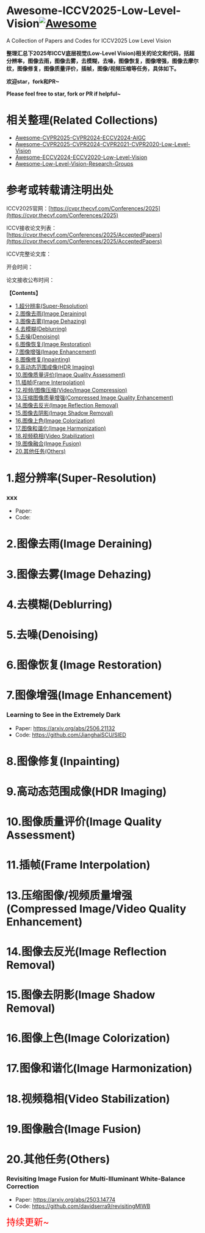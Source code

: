 # Awesome-ICCV2025-Low-Level-Vision[![Awesome](https://cdn.rawgit.com/sindresorhus/awesome/d7305f38d29fed78fa85652e3a63e154dd8e8829/media/badge.svg)](https://github.com/sindresorhus/awesome)

A Collection of Papers and Codes for ICCV2025 Low Level Vision

**整理汇总下2025年ICCV底层视觉(Low-Level Vision)相关的论文和代码，括超分辨率，图像去雨，图像去雾，去模糊，去噪，图像恢复，图像增强，图像去摩尔纹，图像修复，图像质量评价，插帧，图像/视频压缩等任务，具体如下。**

**欢迎star，fork和PR~**

**Please feel free to star, fork or PR if helpful~**

# 相关整理(Related Collections)

- [Awesome-CVPR2025-CVPR2024-ECCV2024-AIGC](https://github.com/Kobaayyy/Awesome-CVPR2025-CVPR2024-ECCV2024-AIGC)
- [Awesome-CVPR2025-CVPR2024-CVPR2021-CVPR2020-Low-Level-Vision](https://github.com/Kobaayyy/Awesome-CVPR2025-CVPR2024-CVPR2021-CVPR2020-Low-Level-Vision)
- [Awesome-ECCV2024-ECCV2020-Low-Level-Vision](https://github.com/Kobaayyy/Awesome-ECCV2024-ECCV2020-Low-Level-Vision)
- [Awesome-Low-Level-Vision-Research-Groups](https://github.com/Kobaayyy/Awesome-Low-Level-Vision-Research-Groups)
  
# **参考或转载请注明出处**

ICCV2025官网：[https://cvpr.thecvf.com/Conferences/2025](https://cvpr.thecvf.com/Conferences/2025)

ICCV接收论文列表：[https://cvpr.thecvf.com/Conferences/2025/AcceptedPapers](https://cvpr.thecvf.com/Conferences/2025/AcceptedPapers)

ICCV完整论文库：

开会时间：

论文接收公布时间：

**【Contents】**

- [1.超分辨率(Super-Resolution)](#1.超分辨率)
- [2.图像去雨(Image Deraining)](#2.图像去雨)
- [3.图像去雾(Image Dehazing)](#3.图像去雾)
- [4.去模糊(Deblurring)](#4.去模糊)
- [5.去噪(Denoising)](#5.去噪)
- [6.图像恢复(Image Restoration)](#6.图像恢复)
- [7.图像增强(Image Enhancement)](#7.图像增强)
- [8.图像修复(Inpainting)](#8.图像修复)
- [9.高动态范围成像(HDR Imaging)](#9.高动态范围成像)
- [10.图像质量评价(Image Quality Assessment)](#10.图像质量评价)
- [11.插帧(Frame Interpolation)](#11.插帧)
- [12.视频/图像压缩(Video/Image Compression)](#12.视频压缩)
- [13.压缩图像质量增强(Compressed Image Quality Enhancement)](#13.压缩图像质量增强)
- [14.图像去反光(Image Reflection Removal)](#14.去反光)
- [15.图像去阴影(Image Shadow Removal)](#15.去阴影)
- [16.图像上色(Image Colorization)](#16.上色)
- [17.图像和谐化(Image Harmonization)](#17.和谐化)
- [18.视频稳相(Video Stabilization)](#18.稳相)
- [19.图像融合(Image Fusion)](#19.融合)
- [20.其他任务(Others)](#20.其他)

<a name="1.超分辨率"></a>

# 1.超分辨率(Super-Resolution)

### xxx

- Paper: 
- Code:
  
<a name="2.图像去雨"></a>

# 2.图像去雨(Image Deraining)

  

<a name="3.图像去雾"></a>

# 3.图像去雾(Image Dehazing)

  

<a name="4.去模糊"></a>

# 4.去模糊(Deblurring)






<a name="5.去噪"></a>

# 5.去噪(Denoising)


  
  

<a name="6.图像恢复"></a>

# 6.图像恢复(Image Restoration)


  

<a name="7.图像增强"></a>

# 7.图像增强(Image Enhancement)

### Learning to See in the Extremely Dark

- Paper: https://arxiv.org/abs/2506.21132
- Code: https://github.com/JianghaiSCU/SIED

  

<a name="8.图像修复"></a>

# 8.图像修复(Inpainting)


  


<a name="9.高动态范围成像"></a>

# 9.高动态范围成像(HDR Imaging)



<a name="10.图像质量评价"></a>

# 10.图像质量评价(Image Quality Assessment)



<a name="11.插帧"></a>

# 11.插帧(Frame Interpolation)




<a name="12.视频压缩"></a>


  

<a name="13.压缩图像质量增强"></a>

# 13.压缩图像/视频质量增强(Compressed Image/Video Quality Enhancement)




<a name="14.去反光"></a>

# 14.图像去反光(Image Reflection Removal)




<a name="15.去阴影"></a>

# 15.图像去阴影(Image Shadow Removal)




<a name="16.上色"></a>

# 16.图像上色(Image Colorization)




<a name="17.和谐化"></a>

# 17.图像和谐化(Image Harmonization)



<a name="18.稳相"></a>

# 18.视频稳相(Video Stabilization)



<a name="19.融合"></a>

# 19.图像融合(Image Fusion)



<a name="20.其他"></a>

# 20.其他任务(Others)

### Revisiting Image Fusion for Multi-Illuminant White-Balance Correction

- Paper: https://arxiv.org/abs/2503.14774
- Code: https://github.com/davidserra9/revisitingMIWB


<font color=red size=5>持续更新~</font>

